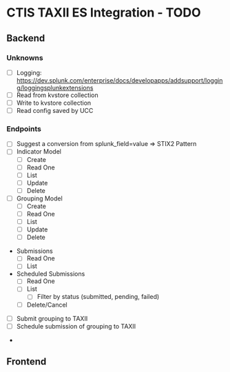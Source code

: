 # CTIS TAXII ES Integration - TODO
## Backend
### Unknowns
- [ ] Logging: https://dev.splunk.com/enterprise/docs/developapps/addsupport/logging/loggingsplunkextensions
- [ ] Read from kvstore collection
- [ ] Write to kvstore collection
- [ ] Read config saved by UCC
### Endpoints
- [ ] Suggest a conversion from splunk_field=value => STIX2 Pattern
- [ ] Indicator Model
    - [ ] Create
    - [ ] Read One
    - [ ] List
    - [ ] Update
    - [ ] Delete
- [ ] Grouping Model
    - [ ] Create
    - [ ] Read One
    - [ ] List
    - [ ] Update
    - [ ] Delete
- Submissions
    - [ ] Read One
    - [ ] List
- Scheduled Submissions
    - [ ] Read One
    - [ ] List
      - [ ] Filter by status (submitted, pending, failed)
    - [ ] Delete/Cancel
- [ ] Submit grouping to TAXII
- [ ] Schedule submission of grouping to TAXII
- 
## Frontend
